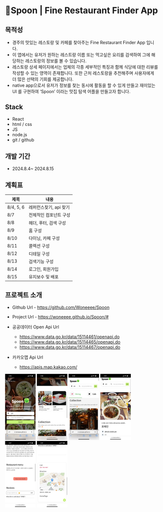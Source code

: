 # 🥄Spoon | Fine Restaurant Finder App

## 목적성

- 경주의 맛있는 레스토랑 및 카페를 찾아주는 Fine Restaurant Finder App 입니다.
- 이 앱에서는 유저가 원하는 레스트랑 이름 또는 먹고싶은 요리를 검색하여 그에 해당하는 레스토랑의 정보를 볼 수 있습니다.
- 레스토랑 상세 페이지에서는 업체의 각종 세부적인 특징과 함께 식당에 대한 리뷰를 작성할 수 있는 영역이 존재합니다. 또한 근처 레스토랑을 추천해주며 사용자에게 더 많은 선택의 기회를 제공합니다.
- native app으로서 유저가 정보를 찾는 동시에 활동을 할 수 있게 만들고 재미있는 UI 를 구현하여 ‘Spoon’ 이라는 맛집 탐색 어플을 만들고자 합니다.

## Stack

- React
- html / css
- JS
- node.js
- git / github

## 개발 기간

- 2024.8.4~ 2024.8.15

## 계획표

| 제목      | 내용                   |
| --------- | ---------------------- |
| 8/4, 5, 6 | 레퍼런스찾기, api 찾기 |
| 8/7       | 전체적인 컴포넌트 구성 |
| 8/8       | 헤더, 푸터, 검색 구성  |
| 8/9       | 홈 구성                |
| 8/10      | 다이닝, 카페 구성      |
| 8/11      | 콜렉션 구성            |
| 8/12      | 디테일 구성            |
| 8/13      | 검색기능 구성          |
| 8/14      | 로그인, 회원가입       |
| 8/15      | 유지보수 및 배포       |

## 프로젝트 소개

- Github Url - https://github.com/Woneeee/Spoon
- Project Url - https://woneeee.github.io/Spoon/#

- 공공데이터 Open Api Url
  - https://www.data.go.kr/data/15114461/openapi.do
  - https://www.data.go.kr/data/15114465/openapi.do
  - https://www.data.go.kr/data/15114467/openapi.do
- 카카오맵 Api Url
  - https://apis.map.kakao.com/

<div display="flex" >
  <img src="./src/mo_spoon/home1.jpg" width="100px" />
  <img src="./src/mo_spoon/home2.jpg" width="100px" />
  <img src="./src/mo_spoon/dining.jpg" width="100px" />
  <img src="./src/mo_spoon/detail1.jpg" width="100px" />
  <img src="./src/mo_spoon/detail2.jpg" width="100px" />
  <img src="./src/mo_spoon/detail3.jpg" width="100px" />
</div >
